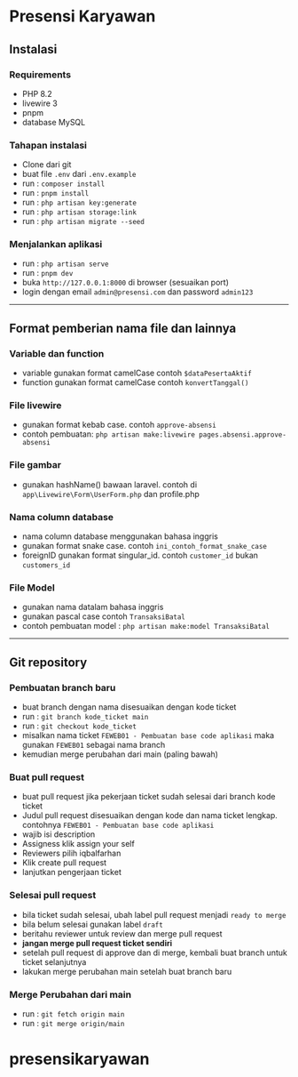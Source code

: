 # Presensi Karyawan

## Instalasi

### Requirements

-   PHP 8.2
-   livewire 3
-   pnpm
-   database MySQL

### Tahapan instalasi

-   Clone dari git
-   buat file `.env` dari `.env.example`
-   run : `composer install`
-   run : `pnpm install`
-   run : `php artisan key:generate`
-   run : `php artisan storage:link`
-   run : `php artisan migrate --seed`

### Menjalankan aplikasi

-   run : `php artisan serve`
-   run : `pnpm dev`
-   buka `http://127.0.0.1:8000` di browser (sesuaikan port)
-   login dengan email `admin@presensi.com` dan password `admin123`

---

## Format pemberian nama file dan lainnya

### Variable dan function

-   variable gunakan format camelCase contoh `$dataPesertaAktif`
-   function gunakan format camelCase contoh `konvertTanggal()`

### File livewire

-   gunakan format kebab case. contoh `approve-absensi`
-   contoh pembuatan: `php artisan make:livewire pages.absensi.approve-absensi`

### File gambar

-   gunakan hashName() bawaan laravel. contoh di `app\Livewire\Form\UserForm.php` dan profile.php

### Nama column database

-   nama column database menggunakan bahasa inggris
-   gunakan format snake case. contoh `ini_contoh_format_snake_case`
-   foreignID gunakan format singular_id. contoh `customer_id` bukan `customers_id`

### File Model

-   gunakan nama datalam bahasa inggris
-   gunakan pascal case contoh `TransaksiBatal`
-   contoh pembuatan model : `php artisan make:model TransaksiBatal`

---

## Git repository

### Pembuatan branch baru

-   buat branch dengan nama disesuaikan dengan kode ticket
-   run : `git branch kode_ticket main`
-   run : `git checkout kode_ticket`
-   misalkan nama ticket `FEWEB01 - Pembuatan base code aplikasi` maka gunakan `FEWEB01` sebagai nama branch
-   kemudian merge perubahan dari main (paling bawah)

### Buat pull request

-   buat pull request jika pekerjaan ticket sudah selesai dari branch kode ticket
-   Judul pull request disesuaikan dengan kode dan nama ticket lengkap. contohnya `FEWEB01 - Pembuatan base code aplikasi`
-   wajib isi description
-   Assigness klik assign your self
-   Reviewers pilih iqbalfarhan
-   Klik create pull request
-   lanjutkan pengerjaan ticket

### Selesai pull request

-   bila ticket sudah selesai, ubah label pull request menjadi `ready to merge`
-   bila belum selesai gunakan label `draft`
-   beritahu reviewer untuk review dan merge pull request
-   **jangan merge pull request ticket sendiri**
-   setelah pull request di approve dan di merge, kembali buat branch untuk ticket selanjutnya
-   lakukan merge perubahan main setelah buat branch baru

### Merge Perubahan dari main

-   run : `git fetch origin main`
-   run : `git merge origin/main`
# presensikaryawan
